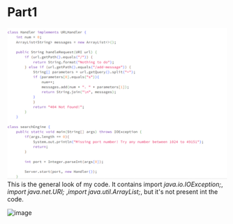 # Part1

![image](code1.png)
This is the general look of my code. It contains import *java.io.IOException;*, *import java.net.URI;* ,*import java.util.ArrayList;*, but it's not present
int the code.

![image]()
